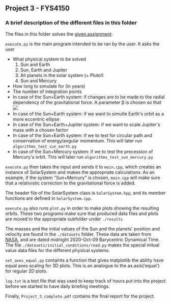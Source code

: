 ## Project 3 - FYS4150

### A brief description of the different files in this folder

The files in this folder solves the [given assignment](http://compphysics.github.io/ComputationalPhysics/doc/Projects/2020/Project3/pdf/Project3.pdf).

`execute.py` is the main program intended to be ran by the user. It asks the user

* What physical system to be solved
  1. Sun and Earth
  2. Sun, Earth and Jupiter
  3. All planets in the solar system (+ Pluto!)
  4. Sun and Mercury
* How long to simulate for (in years)
* The number of integration points
* In case of the Sun+Earth system: if changes are to be made to the radial dependency of the gravitational force. A parameter β is chosen so that <img src="https://render.githubusercontent.com/render/math?math=\vec{F}_G \propto \frac{1}{r^2} \to \vec{F}_G \propto \frac{1}{\beta^2}">
* In case of the Sun+Earth system: if we want to simulte Earth's orbit as a more eccentric ellipse
* In case of the Sun+Earth+Jupiter system: if we want to scale Jupiter's mass with a chosen factor
* In case of the Sun+Earth system: if we to test for circular path and conservation of energy/angular momentum. This will later run `algorithms_test_sun_earth.py`
* In case of the Sun+Mercury system: if we to test the precession of Mercury's orbit. This will later run `algorithms_test_sun_mercury.py`

`execute.py` then takes the input and sends it to `main.cpp`, which creates an instance of SolarSystem and makes the appropriate calculations. As an example, if the system "Sun+Mercury" is chosen, `main.cpp` will make sure that a relativistic correction to the gravitational force is added.

The header file of the SolarSystem class is `SolarSystem.hpp`, and its member functions are defined in `SolarSystem.cpp`.

`execute.py` also runs `plot.py` in order to make plots showing the resulting orbits. These two programs make sure that produced data files and plots are moved to the appropriate subfolder under `./results`

The masses and the initial values of the Sun and the planets' position and velocity are found in the `./datasets` folder. These data are taken from [NASA](https://ssd.jpl.nasa.gov/horizons.cgi), and are dated midnight 2020-Oct-09 Barycentric Dynamical Time. The file `./datasets/initial_conditions/read.py` makes the special initual value data files for the different physical systems.

`set_axes_equal.py` containts a function that gives matplotlib the ability have equal axes scaling for 3D plots. This is an analogue to the ax.axis('equal') for regular 2D plots.

`log.txt` is a text file that was used to keep track of hours put into the project before we started to have daily briefing meetings.

Finally, `Project_3_complete.pdf` contains the final report for the project.
